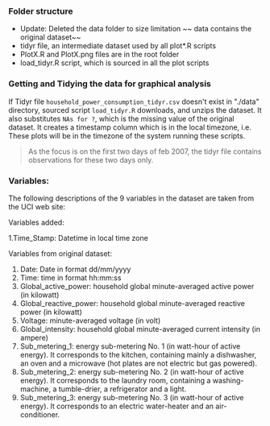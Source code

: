 ### Folder structure

* Update: Deleted the data folder to size limitation ~~ data contains the original dataset~~ 
* tidyr file, an intermediate dataset used by all plot*.R scripts
* PlotX.R and PlotX.png files are in the root folder
* load_tidyr.R script, which is sourced in all the plot scripts

### Getting and Tidying the data for graphical analysis

If Tidyr file `household_power_consumption_tidyr.csv` doesn't exist in "./data" directory, sourced script `load_tidyr.R` downloads, and unzips the dataset. It also substitutes `NAs for ?`, which is the missing value of the original dataset.
It creates a timestamp column which is in the local timezone, i.e. These plots will be in the timezone of the system running these scripts.

> As the focus is on the first two days of feb 2007, the tidyr file contains observations for these two days only. 

### Variables:
The following descriptions of the 9 variables in the dataset are taken from the UCI web site:

Variables added:

1.Time_Stamp: Datetime in local time zone

Variables from original dataset:
 
1. Date: Date in format dd/mm/yyyy
2. Time: time in format hh:mm:ss
3. Global_active_power: household global minute-averaged active power (in kilowatt)
4. Global_reactive_power: household global minute-averaged reactive power (in kilowatt)
5. Voltage: minute-averaged voltage (in volt)
6. Global_intensity: household global minute-averaged current intensity (in ampere)
7. Sub_metering_1: energy sub-metering No. 1 (in watt-hour of active energy). It corresponds to the kitchen, containing mainly a dishwasher, an oven and a microwave (hot plates are not electric but gas powered).
8. Sub_metering_2: energy sub-metering No. 2 (in watt-hour of active energy). It corresponds to the laundry room, containing a washing-machine, a tumble-drier, a refrigerator and a light.
9. Sub_metering_3: energy sub-metering No. 3 (in watt-hour of active energy). It corresponds to an electric water-heater and an air-conditioner.

